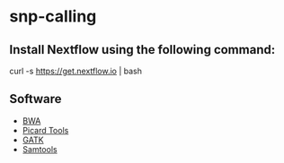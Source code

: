 # snp-calling

## Install Nextflow using the following command: 

  curl -s https://get.nextflow.io | bash 

## Software

* [BWA](http://bio-bwa.sourceforge.net/)
* [Picard Tools](https://broadinstitute.github.io/picard/)
* [GATK](https://gatk.broadinstitute.org/)
* [Samtools](https://samtools.github.io/)
